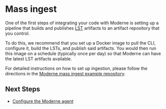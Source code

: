 # Mass ingest

One of the first steps of integrating your code with Moderne is setting up a pipeline that builds and publishes [LST](../references/lossless-semantic-trees.md) artifacts to an artifact repository that you control.

To do this, we recommend that you set up a Docker image to pull the CLI, configure it, build the LSTs, and publish said artifacts. You would then run this image on a schedule (typically once per day) so that Moderne can have the latest LST artifacts available.

For detailed instructions on how to set up ingestion, please follow the directions in the [Moderne mass ingest example repository](https://github.com/moderneinc/mass-ingest-example/blob/main/README.md).

## Next Steps

* [Configure the Moderne agent](./agent-configuration/agent-config.md)

